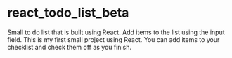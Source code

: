 # react_todo_list_beta
Small to do list that is built using React. Add items to the list using the input field.
This is my first small project using React. You can add items to your checklist and check them off as you finish.
